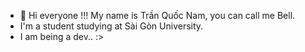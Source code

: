 - 👋 Hi everyone !!! My name is Trần Quốc Nam, you can call me Bell. 
- I'm a student studying at Sài Gòn University.
- I am being a dev.. :>

<!---
Bell1609/Bell1609 is a ✨ special ✨ repository because its `README.md` (this file) appears on your GitHub profile.
You can click the Preview link to take a look at your changes.
--->
